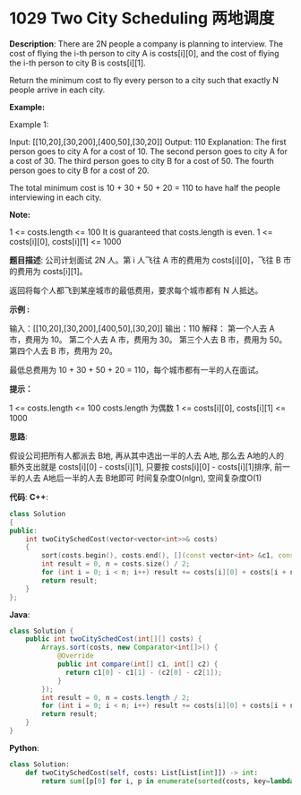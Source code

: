 # 1029 Two City Scheduling 两地调度

__Description__:
There are 2N people a company is planning to interview. The cost of flying the i-th person to city A is costs[i][0], and the cost of flying the i-th person to city B is costs[i][1].

Return the minimum cost to fly every person to a city such that exactly N people arrive in each city.

__Example:__

Example 1:

Input: [[10,20],[30,200],[400,50],[30,20]]
Output: 110
Explanation:
The first person goes to city A for a cost of 10.
The second person goes to city A for a cost of 30.
The third person goes to city B for a cost of 50.
The fourth person goes to city B for a cost of 20.

The total minimum cost is 10 + 30 + 50 + 20 = 110 to have half the people interviewing in each city.

__Note:__

1 <= costs.length <= 100
It is guaranteed that costs.length is even.
1 <= costs[i][0], costs[i][1] <= 1000

__题目描述__:
公司计划面试 2N 人。第 i 人飞往 A 市的费用为 costs[i][0]，飞往 B 市的费用为 costs[i][1]。

返回将每个人都飞到某座城市的最低费用，要求每个城市都有 N 人抵达。

__示例 :__

输入：[[10,20],[30,200],[400,50],[30,20]]
输出：110
解释：
第一个人去 A 市，费用为 10。
第二个人去 A 市，费用为 30。
第三个人去 B 市，费用为 50。
第四个人去 B 市，费用为 20。

最低总费用为 10 + 30 + 50 + 20 = 110，每个城市都有一半的人在面试。

__提示：__

1 <= costs.length <= 100
costs.length 为偶数
1 <= costs[i][0], costs[i][1] <= 1000

__思路__:

假设公司把所有人都派去 B地, 再从其中选出一半的人去 A地, 那么去 A地的人的额外支出就是 costs[i][0] - costs[i][1], 只要按 costs[i][0] - costs[i][1]排序, 前一半的人去 A地后一半的人去 B地即可
时间复杂度O(nlgn), 空间复杂度O(1)

__代码__:
__C++__:

```C++
class Solution 
{
public:
    int twoCitySchedCost(vector<vector<int>>& costs) 
    {
        sort(costs.begin(), costs.end(), [](const vector<int> &c1, const vector<int> &c2) { return (c1[0] - c1[1] < c2[0] - c2[1]); });
        int result = 0, n = costs.size() / 2;
        for (int i = 0; i < n; i++) result += costs[i][0] + costs[i + n][1];
        return result;
    }
};
```

__Java__:

```Java
class Solution {
    public int twoCitySchedCost(int[][] costs) {
        Arrays.sort(costs, new Comparator<int[]>() {
            @Override
            public int compare(int[] c1, int[] c2) {
              return c1[0] - c1[1] - (c2[0] - c2[1]);
            }
        });
        int result = 0, n = costs.length / 2;
        for (int i = 0; i < n; i++) result += costs[i][0] + costs[i + n][1];
        return result;
    }
}
```

__Python__:

```Python
class Solution:
    def twoCitySchedCost(self, costs: List[List[int]]) -> int:
        return sum([p[0] for i, p in enumerate(sorted(costs, key=lambda x: x[0] - x[1])) if i < len(costs) // 2]) + sum([p[1] for i, p in enumerate(sorted(costs, key=lambda x: x[0] - x[1])) if i >= len(costs) // 2])
```
